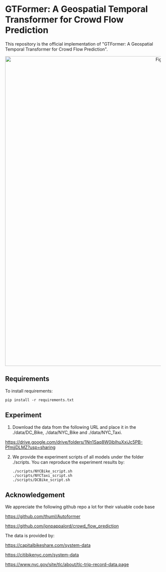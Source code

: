 # GTFormer: A Geospatial Temporal Transformer for Crowd Flow Prediction

This repository is the official implementation of "GTFormer: A Geospatial Temporal Transformer for Crowd Flow Prediction". 

<div align="center">
<img src="https://github.com/kodakoda-koda/GTFormer/blob/main/figure/GTFormer.png" width="1000" alt="Figure" title="Architecture of GTFormer">
</div>


## Requirements

To install requirements:

```setup
pip install -r requirements.txt
```

## Experiment

1. Download the data from the following URL and place it in the ./data/DC_Bike, ./data/NYC_Bike and ./data/NYC_Taxi.

https://drive.google.com/drive/folders/1Nn1Saq8W0ibIhuXxiJc5PB-PfmjjDLMZ?usp=sharing

2. We provide the experiment scripts of all models under the folder ./scripts. You can reproduce the experiment results by:
   ```
   ./scripts/NYCBike_script.sh
   ./scripts/NYCTaxi_script.sh
   ./scripts/DCBike_script.sh
   ``` 


## Acknowledgement

We appreciate the following github repo a lot for their valuable code base

https://github.com/thuml/Autoformer

https://github.com/jonpappalord/crowd_flow_prediction

The data is provided by:

https://capitalbikeshare.com/system-data

https://citibikenyc.com/system-data

https://www.nyc.gov/site/tlc/about/tlc-trip-record-data.page
